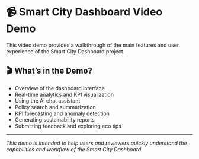 # 📹 Smart City Dashboard Video Demo

This video demo provides a walkthrough of the main features and user experience of the Smart City Dashboard project.

## 🎬 What’s in the Demo?
- Overview of the dashboard interface
- Real-time analytics and KPI visualization
- Using the AI chat assistant
- Policy search and summarization
- KPI forecasting and anomaly detection
- Generating sustainability reports
- Submitting feedback and exploring eco tips

---
*This demo is intended to help users and reviewers quickly understand the capabilities and workflow of the Smart City Dashboard.*
